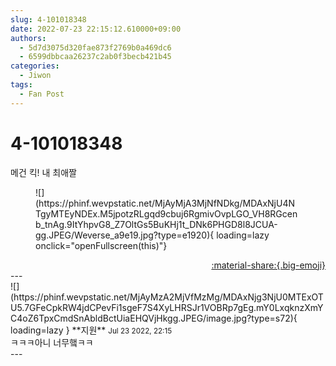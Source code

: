 ```yaml
---
slug: 4-101018348
date: 2022-07-23 22:15:12.610000+09:00
authors:
  - 5d7d3075d320fae873f2769b0a469dc6
  - 6599dbbcaa26237c2ab0f3becb421b45
categories:
  - Jiwon
tags:
  - Fan Post
---
```


# 4-101018348

<div class="post-container" markdown="1">
<div class="content-container md-sidebar__scrollwrap" markdown="1">

메건 킥! 내 최애짤
<figure markdown="1">
![](https://phinf.wevpstatic.net/MjAyMjA3MjNfNDkg/MDAxNjU4NTgyMTEyNDEx.M5jpotzRLgqd9cbuj6RgmivOvpLGO_VH8RGcenb_tnAg.9ItYhpvG8_Z7OltGs5BuKHj1t_DNk6PHGD8l8JCUA-gg.JPEG/Weverse_a9e19.jpg?type=e1920){ loading=lazy onclick="openFullscreen(this)"}
</figure>


</div>
</div>

<div style="text-align: right;" markdown="1">
<a href="https://weverse.io/fromis9/fanpost/4-101018348" style="text-align: right;">:material-share:{.big-emoji}</a>
</div>
---

<div class="comments-container md-sidebar__scrollwrap" markdown="1">
<div class="comment" markdown="1">
<div class='id-container' markdown="1">
![](https://phinf.wevpstatic.net/MjAyMzA2MjVfMzMg/MDAxNjg3NjU0MTExOTU5.7GFeCpkRW4jdCPevFi1sgeF7S4XyLHRSJr1VOBRp7gEg.mY0LxqknzXmYC4oZ6TpxCmdSnAbldBctUiaEHQVjHkgg.JPEG/image.jpg?type=s72){ loading=lazy }
**<span class="artist">지원</span>** <small>Jul 23 2022, 22:15</small><br>
</div>
<div class='comment-body' markdown="1">
ㅋㅋㅋ아니 너무햌ㅋㅋ
</div>
</div>
</div>
---
